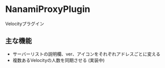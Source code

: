 # NanamiProxyPlugin
Velocityプラグイン

## 主な機能
- サーバーリストの説明欄、ver、アイコンをそれぞれアドレスごとに変える
- 複数あるVelocityの人数を同期させる (実装中)